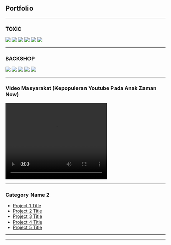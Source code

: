 ## Portfolio

---

### TOXIC

<img src="images/toxic1.png?raw=true"/>
<img src="images/toxic2.png?raw=true"/>
<img src="images/toxic3.png?raw=true"/>
<img src="images/toxic4.png?raw=true"/>
<img src="images/toxic5.png?raw=true"/>
<img src="images/toxic6.png?raw=true"/>

---
### BACKSHOP
<img src="images/backshop1.png?raw=true"/>
<img src="images/backshop2.png?raw=true"/>
<img src="images/backshop3.png?raw=true"/>
<img src="images/backshop4.png?raw=true"/>
<img src="images/backshop5.png?raw=true"/>

---
### Video Masyarakat (Kepopuleran Youtube Pada Anak Zaman Now)
<video width="320" height="240" controls>
  <source src="SISMUL (convert-video-online.com).mp4" type="video/mp4">
  Your browser does not support the video tag.
</video>

---

### Category Name 2

- [Project 1 Title](http://example.com/)
- [Project 2 Title](http://example.com/)
- [Project 3 Title](http://example.com/)
- [Project 4 Title](http://example.com/)
- [Project 5 Title](http://example.com/)

---




---

